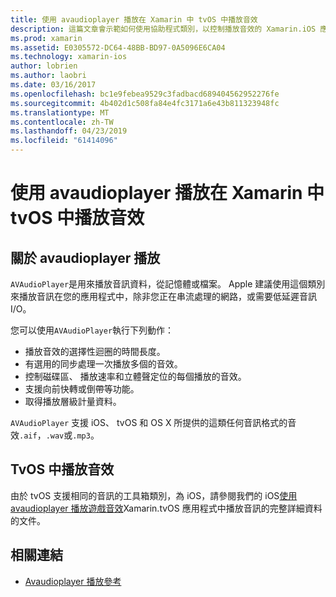 ```yaml
---
title: 使用 avaudioplayer 播放在 Xamarin 中 tvOS 中播放音效
description: 這篇文章會示範如何使用協助程式類別，以控制播放音效的 Xamarin.iOS 應用程式中使用 avaudioplayer 播放。
ms.prod: xamarin
ms.assetid: E0305572-DC64-48BB-BD97-0A5096E6CA04
ms.technology: xamarin-ios
author: lobrien
ms.author: laobri
ms.date: 03/16/2017
ms.openlocfilehash: bc1e9febea9529c3fadbacd689404562952276fe
ms.sourcegitcommit: 4b402d1c508fa84e4fc3171a6e43b811323948fc
ms.translationtype: MT
ms.contentlocale: zh-TW
ms.lasthandoff: 04/23/2019
ms.locfileid: "61414096"
---
```

# <a name="playing-sound-in-tvos-with-avaudioplayer-in-xamarin"></a>使用 avaudioplayer 播放在 Xamarin 中 tvOS 中播放音效

## <a name="about-the-avaudioplayer"></a>關於 avaudioplayer 播放

`AVAudioPlayer`是用來播放音訊資料，從記憶體或檔案。 Apple 建議使用這個類別來播放音訊在您的應用程式中，除非您正在串流處理的網路，或需要低延遲音訊 I/O。

您可以使用`AVAudioPlayer`執行下列動作：

- 播放音效的選擇性迴圈的時間長度。
- 有選用的同步處理一次播放多個的音效。
- 控制磁碟區、 播放速率和立體聲定位的每個播放的音效。
- 支援向前快轉或倒帶等功能。
- 取得播放層級計量資料。

`AVAudioPlayer` 支援 iOS、 tvOS 和 OS X 所提供的這類任何音訊格式的音效`.aif`，`.wav`或`.mp3`。

## <a name="playing-sounds-in-tvos"></a>TvOS 中播放音效

由於 tvOS 支援相同的音訊的工具箱類別，為 iOS，請參閱我們的 iOS[使用 avaudioplayer 播放遊戲音效](https://github.com/xamarin/recipes/tree/master/Recipes/ios/media/sound/avaudioplayer)Xamarin.tvOS 應用程式中播放音訊的完整詳細資料的文件。



## <a name="related-links"></a>相關連結

- [Avaudioplayer 播放參考](https://developer.apple.com/library/ios/documentation/AVFoundation/Reference/AVAudioPlayerClassReference/)
